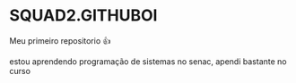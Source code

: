 # SQUAD2.GITHUBOI
Meu primeiro repositorio 👍

estou aprendendo programação de sistemas no senac, apendi bastante no curso
